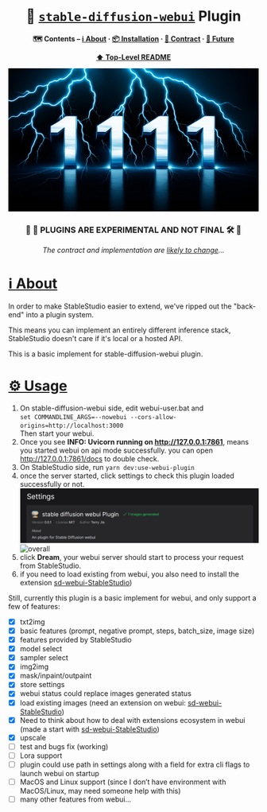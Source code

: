<div align="center">

# 🔌 [`stable-diffusion-webui`](https://github.com/AUTOMATIC1111/stable-diffusion-webui) Plugin

**🗺 Contents – [ℹ️ About](#about) · [📦 Installation](#installation) · [🤝 Contract](#technology) · [🔮 Future](#conventions)**

**[⬆️ Top-Level README](../../README.md)**

![Electric1111](../../misc/Electric1111.png)

### 🚧 👷 **PLUGINS ARE EXPERIMENTAL AND NOT FINAL** 🛠 🚧

_The contract and implementation are [likely to change](https://github.com/Stability-AI/StableStudio/issues/3)..._

</div>

# <a id="about" href="#about">ℹ️ About</a>

In order to make StableStudio easier to extend, we've ripped out the "back-end" into a plugin system.

This means you can implement an entirely different inference stack, StableStudio doesn't care if it's local or a hosted API.

This is a basic implement for stable-diffusion-webui plugin.

# <a id="usage" href="#usage">⚙️ Usage</a>

1. On stable-diffusion-webui side, edit webui-user.bat and  
   `set COMMANDLINE_ARGS=--nowebui --cors-allow-origins=http://localhost:3000`  
   Then start your webui.
2. Once you see **INFO: Uvicorn running on http://127.0.0.1:7861**, means you started webui on api mode successfully.
   you can open http://127.0.0.1:7861/docs to double check.
3. On StableStudio side, run `yarn dev:use-webui-plugin`
4. once the server started, click settings to check this plugin loaded successfully or not. ![webui-plugin](docs/images/webui-plugin.png)
   ![overall](docs/images/overall.png)
5. click **Dream**, your webui server should start to process your request from StableStudio.
6. if you need to load existing from webui, you also need to install the extension [sd-webui-StableStudio](https://github.com/jtydhr88/sd-webui-StableStudio))

Still, currently this plugin is a basic implement for webui, and only support a few of features:

- [x] txt2img
- [x] basic features (prompt, negative prompt, steps, batch_size, image size)
- [x] features provided by StableStudio
- [x] model select
- [x] sampler select
- [x] img2img
- [x] mask/inpaint/outpaint
- [x] store settings
- [x] webui status could replace images generated status
- [x] load existing images (need an extension on webui: [sd-webui-StableStudio](https://github.com/jtydhr88/sd-webui-StableStudio))
- [x] Need to think about how to deal with extensions ecosystem in webui (made a start with [sd-webui-StableStudio](https://github.com/jtydhr88/sd-webui-StableStudio))
- [x] upscale
- [ ] test and bugs fix (working)
- [ ] Lora support
- [ ] plugin could use path in settings along with a field for extra cli flags to launch webui on startup
- [ ] MacOS and Linux support (since I don’t have environment with MacOS/Linux, may need someone help with this)
- [ ] many other features from webui...
